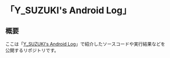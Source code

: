# 「Y_SUZUKI's Android Log」

## 概要

ここは「[Y_SUZUKI's Android Log](android.suzu-sd.com)」で紹介したソースコードや実行結果などを公開するリポジトリです。
